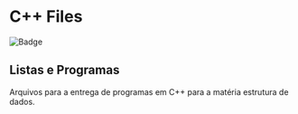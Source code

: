 # C++ Files
![Badge](https://img.shields.io/static/v1?label=Cpp&message=In+Progress&color=blue&style=for-the-badge&logo=C)



## Listas e Programas
Arquivos para a entrega de programas em C++ para a matéria estrutura de dados.




